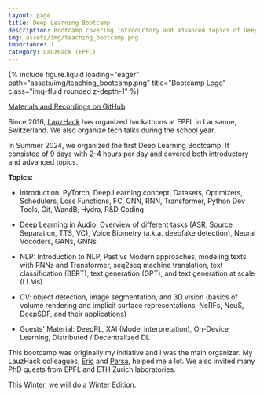 ```yaml
---
layout: page
title: Deep Learning Bootcamp
description: Bootcamp covering introductory and advanced topics of Deep Learning. Twice per year (Summer and Winter).
img: assets/img/teaching_bootcamp.png
importance: 1
category: LauzHack (EPFL)
---
```


<div class="row">
    <div class="col-sm mt-3 mt-md-0">
        {% include figure.liquid loading="eager" path="assets/img/teaching_bootcamp.png" title="Bootcamp Logo" class="img-fluid rounded z-depth-1" %}
    </div>
</div>

[Materials and Recordings on GitHub](https://github.com/LauzHack/deep-learning-bootcamp).

Since 2016, [LauzHack](https://lauzhack.com/) has organized hackathons at EPFL in Lausanne, Switzerland. We also organize tech talks during the school year.

In Summer 2024, we organized the first Deep Learning Bootcamp. It consisted of 9 days with 2-4 hours per day and covered both introductory and advanced topics.

**Topics:**
- Introduction: PyTorch, Deep Learning concept, Datasets, Optimizers, Schedulers, Loss Functions, FC, CNN, RNN, Transformer, Python Dev Tools, Git, WandB, Hydra, R&D Coding

- Deep Learning in Audio: Overview of different tasks (ASR, Source Separation, TTS, VC), Voice Biometry (a.k.a. deepfake detection), Neural Vocoders, GANs, GNNs

- NLP: Introduction to NLP, Past vs Modern approaches, modeling texts with RNNs and Transformer, seq2seq machine translation, text classification (BERT), text generation (GPT), and text generation at scale (LLMs)

- CV: object detection, image segmentation, and 3D vision (basics of volume rendering and implicit surface representations, NeRFs, NeuS, DeepSDF, and their applications)

- Guests' Material: DeepRL, XAI (Model interpretation), On-Device Learning, Distributed / Decentralized DL


This bootcamp was originally my initiative and I was the main organizer. My LauzHack colleagues, [Eric](https://github.com/ebezzam) and [Parsa](https://github.com/spneshaei), helped me a lot. We also invited many PhD guests from EPFL and ETH Zurich laboratories.

This Winter, we will do a Winter Edition.